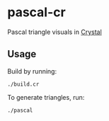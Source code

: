 # pascal-cr
Pascal triangle visuals in [Crystal](https://crystal-lang.org/)

## Usage
Build by running:
```
./build.cr
```

To generate triangles, run:
```
./pascal
```
